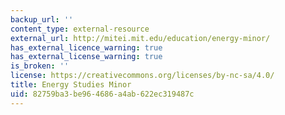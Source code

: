 ```yaml
---
backup_url: ''
content_type: external-resource
external_url: http://mitei.mit.edu/education/energy-minor/
has_external_licence_warning: true
has_external_license_warning: true
is_broken: ''
license: https://creativecommons.org/licenses/by-nc-sa/4.0/
title: Energy Studies Minor
uid: 82759ba3-be96-4686-a4ab-622ec319487c
---
```


